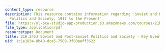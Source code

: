 ```yaml
---
content_type: resource
description: This resource contains information regarding 'Soviet and Post-Soviet
  Politics and Society, 1917 to the Present'.
file: https://ol-ocw-studio-app-production.s3.amazonaws.com/courses/21h-245j-soviet-and-post-soviet-politics-and-society-1917-to-the-present-spring-2016/1c1e18348b40dca575893f00aaff3622_MIT21H_245JS16_KeyEvents.pdf
file_type: application/pdf
resourcetype: Document
title: 21H.245J Soviet and Post-Soviet Politics and Society - Key Events
uid: 1c1e1834-8b40-dca5-7589-3f00aaff3622
---
```

